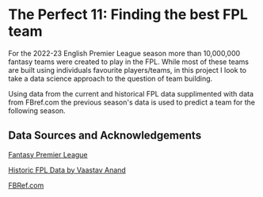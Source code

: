 
# The Perfect 11: Finding the best FPL team

For the 2022-23 English Premier League season more than 10,000,000 fantasy teams were created to play in the FPL. While most of these teams are built using individuals favourite players/teams, in this project I look to take a data science approach to the question of team building.

Using data from the current and historical FPL data supplimented with data from FBref.com the previous season's data is used to predict a team for the following season. 
## Data Sources and Acknowledgements

[Fantasy Premier League](https://fantasy.premierleague.com)

[Historic FPL Data by Vaastav Anand](https://github.com/vaastav/Fantasy-Premier-League)

[FBRef.com](https://fbref.com)
